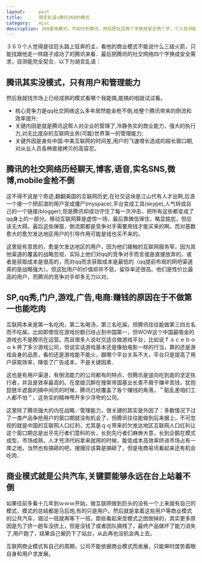 ```yaml
---
layout:     post
title:      胡言乱语>腾讯360的模式
category:   misc
description: 360是啥模式，不如分析腾讯，然后把社交两个字换成安全两个字，个人目测能完全契合．其实这个模式就是没模式，只有用户和管理能力．腾讯的核心竞争力是社交网络的渠道价值带来的成本消减，关键内因当然还是人的管理，关键外因是中国相比美国的时间差，中国的互联网人口红利。
---
```


３６０个人觉得是往巨头路上狂奔的主，看他的商业模式不能说什么三级火箭，只能找跟他走一样路子成功了的腾讯来看．最后把腾讯的社交网络四个字换成安全需求，目测能完全契合．以下为胡言乱语：

## 腾讯其实没模式，只有用户和管理能力
然后我就找市场上已经成熟的模式看哪个我能搞,能搞的咱就试试看。
- 核心竞争力是qq社交网络这么多年居然能金枪不倒,给整个腾讯带来的倒流和效率提升;
- 关键内因是就是腾讯这帮人对企业的管理了,冷静务实的商业能力，强大的执行力,对无比庞杂的互联网业务(可能)世界第一的管理能力;
- 关键外因是身处中国:中美互联网的时间差,用户的飞速增长造成的超长窗口期,对从业人员各种直接拷贝的高容忍。

## 腾讯的社交网络历经聊天,博客,语音,实名SNS,微博,mobile金枪不倒

这不得不说是个奇迹,翻翻美国的互联网历史,在社交这块是江山代有人才出啊,后浪一个接一个把前浪的用户变成僵尸(myspace),平台变成工具(skype),人气转成自己的一个链接(blogger),但是腾讯却成功守住了每一次冲击，把所有这些都变成了qq身上的一部分。移动互联网算是虚惊一场，最后靠微信保住，略显尴尬，但应该无大碍。最后这些弹窗，倒流那都是竞争对手需要用钱才能买来的啊。而对基数愈大的愈欠发达地区用户的引导作用可能是钱也买不来的。

这里挺有意思的，愈是欠发达地区的用户，因为他们接触的互联网服务窄，因为其他渠道的覆盖的战略忽视，实际上他们对qq的竞争对手而言或是直接放弃的，或者是获取成本是很高的，而对qq而言获取成本是最低的（qq提前布局的网吧渠道真的是战略强大）。但这批用户的价值却并不低，留存率还很高。他们是性价比最高的用户，而腾讯的竞争对手却多无力以对。

## SP,qq秀,门户,游戏,广告,电商:赚钱的原因在于不做第一也能吃肉

互联网本来是第一名吃肉，第二名喝汤，第三名吃屎。但腾讯往往能做第三四五名而不吃屎。比如即使现在游戏份额已经占到中国第一，但WOW这个中国最吸金的游戏也不是腾讯在运营。而且很多人说社交适合做游戏平台，比如说ｆａｃｅｂｏｏｋ养了多少游戏公司，但说实话游戏基本还是像拍电影一样的行当，靠的还是游戏自身的品质，看的还是游戏能不能火，跟哪个平台关系不大，平台只是提高了用户获取效率，降低了广告成本，不是关键因素．

这也是有用户渠道，有倒流能力的公司都有的特点，但腾讯是竖向吃到底的坚定执行者，并且是效率最高的。在度娘沉醉在搜索帝国基业长青不屑于赚辛苦钱，犹抱琵琶半遮面的搞中间页的时候，腾讯已经覆盖了各个赚钱的角落，＂脏乱差咱们工人都不怕＂，这务实的精神甩开多少浮夸的公司。

这里除了腾讯强大的内在战略／管理能力，很关键的其实是外因了：多数情况下过了一类产品争抢用户的窗口期就没有机会了，但腾讯往往能做到后来据上，不可忽视的就是中国的互联网人口红利，尤其是ｑｑ带来的欠发达地区互联网人口红利让这个窗口期总是出乎先行者们意料的长，长到先行者们麻痹大意，长到企鹅在模式成型，市场成熟，人才充沛代码拿来就用的时候，能低成本高效率挤进市场占有一席之地。当然也有搞砸的吧，搜搜应该算是搞砸了，但是电商易讯看起来还有机会吃肉．


## 商业模式就是公共汽车,关键要能够永远在台上站着不倒

如果往前多看十几年到ｗｗｗ开始，做互联网做到巨头的没有一个上来就有自己的模式，模式的总结都是马后炮,有的只是用户。然后就是拿着这些用户等商业模式的公共汽车，错过一班就再等下一班，那些看起来受模式之困倒掉的，其实更多原因是为了挤一趟车没挤上，但是没钱了或者团队搞残了，最终产品做坏了能力消失了,用户跑了，结果自己被扔下了站台，从此再也没机会再上去。

互联网商业模式有自己的周期，公司不能依据商业模式而发展，只能审时度势着眼自身和用户求发展。

